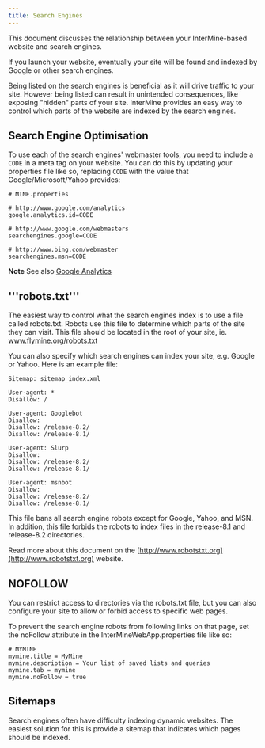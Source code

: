 ```yaml
---
title: Search Engines
---
```


This document discusses the relationship between your InterMine-based website and search engines.

If you launch your website, eventually your site will be found and indexed by Google or other search engines.

Being listed on the search engines is beneficial as it will drive traffic to your site. However being listed can result in unintended consequences, like exposing "hidden" parts of your site. InterMine provides an easy way to control which parts of the website are indexed by the search engines.

## Search Engine Optimisation

To use each of the search engines' webmaster tools, you need to include a `CODE` in a meta tag on your website. You can do this by updating your properties file like so, replacing `CODE` with the value that Google/Microsoft/Yahoo provides:

```text
# MINE.properties

# http://www.google.com/analytics
google.analytics.id=CODE

# http://www.google.com/webmasters
searchengines.google=CODE

# http://www.bing.com/webmaster
searchengines.msn=CODE
```

**Note**
See also [Google Analytics](google-analytics.md)

## '''robots.txt'''

The easiest way to control what the search engines index is to use a file called robots.txt. Robots use this file to determine which parts of the site they can visit. This file should be located in the root of your site, ie. www.flymine.org/robots.txt

You can also specify which search engines can index your site, e.g. Google or Yahoo. Here is an example file:

```text
Sitemap: sitemap_index.xml

User-agent: *
Disallow: /

User-agent: Googlebot
Disallow:
Disallow: /release-8.2/
Disallow: /release-8.1/

User-agent: Slurp
Disallow:
Disallow: /release-8.2/
Disallow: /release-8.1/

User-agent: msnbot
Disallow:
Disallow: /release-8.2/
Disallow: /release-8.1/
```

This file bans all search engine robots except for Google, Yahoo, and MSN. In addition, this file forbids the robots to index files in the release-8.1 and release-8.2 directories.

Read more about this document on the [http://www.robotstxt.org](http://www.robotstxt.org) website.

## NOFOLLOW

You can restrict access to directories via the robots.txt file, but you can also configure your site to allow or forbid access to specific web pages.

To prevent the search engine robots from following links on that page, set the noFollow attribute in the InterMineWebApp.properties file like so:

```text
# MYMINE
mymine.title = MyMine
mymine.description = Your list of saved lists and queries
mymine.tab = mymine
mymine.noFollow = true
```

## Sitemaps

Search engines often have difficulty indexing dynamic websites. The easiest solution for this is provide a sitemap that indicates which pages should be indexed.
